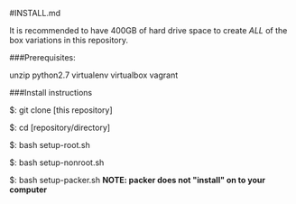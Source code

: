 #INSTALL.md

It is recommended to have 400GB of hard drive space to create *ALL* of the box variations in this repository.

###Prerequisites:

unzip
python2.7
virtualenv
virtualbox
vagrant

###Install instructions

$: git clone [this repository]

$: cd [repository/directory]

$: bash setup-root.sh

$: bash setup-nonroot.sh

$: bash setup-packer.sh
    **NOTE: packer does not "install" on to your computer**
